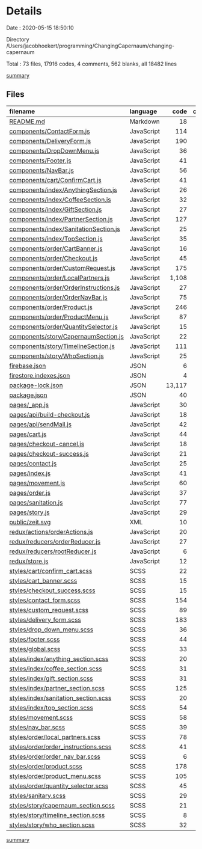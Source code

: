 # Details

Date : 2020-05-15 18:50:10

Directory /Users/jacobhoekert/programming/ChangingCapernaum/changing-capernaum

Total : 73 files,  17916 codes, 4 comments, 562 blanks, all 18482 lines

[summary](results.md)

## Files
| filename | language | code | comment | blank | total |
| :--- | :--- | ---: | ---: | ---: | ---: |
| [README.md](/README.md) | Markdown | 18 | 0 | 13 | 31 |
| [components/ContactForm.js](/components/ContactForm.js) | JavaScript | 114 | 0 | 8 | 122 |
| [components/DeliveryForm.js](/components/DeliveryForm.js) | JavaScript | 190 | 0 | 12 | 202 |
| [components/DropDownMenu.js](/components/DropDownMenu.js) | JavaScript | 36 | 0 | 5 | 41 |
| [components/Footer.js](/components/Footer.js) | JavaScript | 41 | 0 | 3 | 44 |
| [components/NavBar.js](/components/NavBar.js) | JavaScript | 56 | 0 | 6 | 62 |
| [components/cart/ConfirmCart.js](/components/cart/ConfirmCart.js) | JavaScript | 41 | 0 | 4 | 45 |
| [components/index/AnythingSection.js](/components/index/AnythingSection.js) | JavaScript | 26 | 0 | 3 | 29 |
| [components/index/CoffeeSection.js](/components/index/CoffeeSection.js) | JavaScript | 32 | 0 | 3 | 35 |
| [components/index/GiftSection.js](/components/index/GiftSection.js) | JavaScript | 27 | 0 | 3 | 30 |
| [components/index/PartnerSection.js](/components/index/PartnerSection.js) | JavaScript | 127 | 0 | 7 | 134 |
| [components/index/SanitationSection.js](/components/index/SanitationSection.js) | JavaScript | 25 | 0 | 3 | 28 |
| [components/index/TopSection.js](/components/index/TopSection.js) | JavaScript | 35 | 0 | 3 | 38 |
| [components/order/CartBanner.js](/components/order/CartBanner.js) | JavaScript | 16 | 0 | 4 | 20 |
| [components/order/Checkout.js](/components/order/Checkout.js) | JavaScript | 45 | 0 | 7 | 52 |
| [components/order/CustomRequest.js](/components/order/CustomRequest.js) | JavaScript | 175 | 0 | 10 | 185 |
| [components/order/LocalPartners.js](/components/order/LocalPartners.js) | JavaScript | 1,108 | 0 | 13 | 1,121 |
| [components/order/OrderInstructions.js](/components/order/OrderInstructions.js) | JavaScript | 27 | 0 | 3 | 30 |
| [components/order/OrderNavBar.js](/components/order/OrderNavBar.js) | JavaScript | 75 | 0 | 4 | 79 |
| [components/order/Product.js](/components/order/Product.js) | JavaScript | 246 | 0 | 18 | 264 |
| [components/order/ProductMenu.js](/components/order/ProductMenu.js) | JavaScript | 87 | 0 | 10 | 97 |
| [components/order/QuantitySelector.js](/components/order/QuantitySelector.js) | JavaScript | 15 | 0 | 3 | 18 |
| [components/story/CapernaumSection.js](/components/story/CapernaumSection.js) | JavaScript | 22 | 0 | 3 | 25 |
| [components/story/TimelineSection.js](/components/story/TimelineSection.js) | JavaScript | 111 | 0 | 3 | 114 |
| [components/story/WhoSection.js](/components/story/WhoSection.js) | JavaScript | 25 | 0 | 3 | 28 |
| [firebase.json](/firebase.json) | JSON | 6 | 0 | 1 | 7 |
| [firestore.indexes.json](/firestore.indexes.json) | JSON | 4 | 0 | 1 | 5 |
| [package-lock.json](/package-lock.json) | JSON | 13,117 | 0 | 1 | 13,118 |
| [package.json](/package.json) | JSON | 40 | 0 | 1 | 41 |
| [pages/_app.js](/pages/_app.js) | JavaScript | 30 | 4 | 9 | 43 |
| [pages/api/build-checkout.js](/pages/api/build-checkout.js) | JavaScript | 18 | 0 | 3 | 21 |
| [pages/api/sendMail.js](/pages/api/sendMail.js) | JavaScript | 42 | 0 | 6 | 48 |
| [pages/cart.js](/pages/cart.js) | JavaScript | 44 | 0 | 4 | 48 |
| [pages/checkout-cancel.js](/pages/checkout-cancel.js) | JavaScript | 18 | 0 | 4 | 22 |
| [pages/checkout-success.js](/pages/checkout-success.js) | JavaScript | 21 | 0 | 3 | 24 |
| [pages/contact.js](/pages/contact.js) | JavaScript | 25 | 0 | 5 | 30 |
| [pages/index.js](/pages/index.js) | JavaScript | 41 | 0 | 5 | 46 |
| [pages/movement.js](/pages/movement.js) | JavaScript | 60 | 0 | 6 | 66 |
| [pages/order.js](/pages/order.js) | JavaScript | 37 | 0 | 4 | 41 |
| [pages/sanitation.js](/pages/sanitation.js) | JavaScript | 77 | 0 | 5 | 82 |
| [pages/story.js](/pages/story.js) | JavaScript | 29 | 0 | 5 | 34 |
| [public/zeit.svg](/public/zeit.svg) | XML | 10 | 0 | 1 | 11 |
| [redux/actions/orderActions.js](/redux/actions/orderActions.js) | JavaScript | 20 | 0 | 3 | 23 |
| [redux/reducers/orderReducer.js](/redux/reducers/orderReducer.js) | JavaScript | 27 | 0 | 4 | 31 |
| [redux/reducers/rootReducer.js](/redux/reducers/rootReducer.js) | JavaScript | 6 | 0 | 2 | 8 |
| [redux/store.js](/redux/store.js) | JavaScript | 12 | 0 | 4 | 16 |
| [styles/cart/confirm_cart.scss](/styles/cart/confirm_cart.scss) | SCSS | 22 | 0 | 4 | 26 |
| [styles/cart_banner.scss](/styles/cart_banner.scss) | SCSS | 15 | 0 | 2 | 17 |
| [styles/checkout_success.scss](/styles/checkout_success.scss) | SCSS | 15 | 0 | 3 | 18 |
| [styles/contact_form.scss](/styles/contact_form.scss) | SCSS | 154 | 0 | 28 | 182 |
| [styles/custom_request.scss](/styles/custom_request.scss) | SCSS | 89 | 0 | 21 | 110 |
| [styles/delivery_form.scss](/styles/delivery_form.scss) | SCSS | 183 | 0 | 36 | 219 |
| [styles/drop_down_menu.scss](/styles/drop_down_menu.scss) | SCSS | 36 | 0 | 7 | 43 |
| [styles/footer.scss](/styles/footer.scss) | SCSS | 44 | 0 | 9 | 53 |
| [styles/global.scss](/styles/global.scss) | SCSS | 33 | 0 | 5 | 38 |
| [styles/index/anything_section.scss](/styles/index/anything_section.scss) | SCSS | 20 | 0 | 3 | 23 |
| [styles/index/coffee_section.scss](/styles/index/coffee_section.scss) | SCSS | 31 | 0 | 6 | 37 |
| [styles/index/gift_section.scss](/styles/index/gift_section.scss) | SCSS | 31 | 0 | 5 | 36 |
| [styles/index/partner_section.scss](/styles/index/partner_section.scss) | SCSS | 125 | 0 | 35 | 160 |
| [styles/index/sanitation_section.scss](/styles/index/sanitation_section.scss) | SCSS | 20 | 0 | 4 | 24 |
| [styles/index/top_section.scss](/styles/index/top_section.scss) | SCSS | 54 | 0 | 13 | 67 |
| [styles/movement.scss](/styles/movement.scss) | SCSS | 58 | 0 | 14 | 72 |
| [styles/nav_bar.scss](/styles/nav_bar.scss) | SCSS | 39 | 0 | 11 | 50 |
| [styles/order/local_partners.scss](/styles/order/local_partners.scss) | SCSS | 78 | 0 | 19 | 97 |
| [styles/order/order_instructions.scss](/styles/order/order_instructions.scss) | SCSS | 41 | 0 | 9 | 50 |
| [styles/order/order_nav_bar.scss](/styles/order/order_nav_bar.scss) | SCSS | 6 | 0 | 0 | 6 |
| [styles/order/product.scss](/styles/order/product.scss) | SCSS | 178 | 0 | 40 | 218 |
| [styles/order/product_menu.scss](/styles/order/product_menu.scss) | SCSS | 105 | 0 | 28 | 133 |
| [styles/order/quantity_selector.scss](/styles/order/quantity_selector.scss) | SCSS | 45 | 0 | 13 | 58 |
| [styles/sanitary.scss](/styles/sanitary.scss) | SCSS | 29 | 0 | 6 | 35 |
| [styles/story/capernaum_section.scss](/styles/story/capernaum_section.scss) | SCSS | 21 | 0 | 4 | 25 |
| [styles/story/timeline_section.scss](/styles/story/timeline_section.scss) | SCSS | 8 | 0 | 2 | 10 |
| [styles/story/who_section.scss](/styles/story/who_section.scss) | SCSS | 32 | 0 | 4 | 36 |

[summary](results.md)